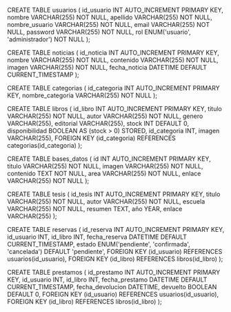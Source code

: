CREATE TABLE usuarios (
    id_usuario INT AUTO_INCREMENT PRIMARY KEY,
    nombre VARCHAR(255) NOT NULL, 
    apellido VARCHAR(255) NOT NULL, 
    nombre_usuario VARCHAR(255) NOT NULL,
    email VARCHAR(255) NOT NULL,
    password VARCHAR(255) NOT NULL,
    rol ENUM('usuario', 'administrador') NOT NULL
);

CREATE TABLE noticias (
    id_noticia INT AUTO_INCREMENT PRIMARY KEY,
    nombre VARCHAR(255) NOT NULL,
    contenido VARCHAR(255) NOT NULL,
    imagen VARCHAR(255) NOT NULL,
    fecha_noticia DATETIME DEFAULT CURRENT_TIMESTAMP
);

CREATE TABLE categorias (
    id_categoria INT AUTO_INCREMENT PRIMARY KEY,
    nombre_categoria VARCHAR(255) NOT NULL
);


CREATE TABLE libros (
    id_libro INT AUTO_INCREMENT PRIMARY KEY,
    titulo VARCHAR(255) NOT NULL,
    autor VARCHAR(255) NOT NULL,
    genero VARCHAR(255),
    editorial VARCHAR(255),
    stock INT DEFAULT 0, 
    disponibilidad BOOLEAN AS (stock > 0) STORED, 
    id_categoria INT, 
    imagen VARCHAR(255),
    FOREIGN KEY (id_categoria) REFERENCES categorias(id_categoria)
);

CREATE TABLE bases_datos (
    id INT AUTO_INCREMENT PRIMARY KEY,
    titulo VARCHAR(255) NOT NULL,
    imagen VARCHAR(255) NOT NULL,
    contenido TEXT NOT NULL,
    area VARCHAR(255) NOT NULL,
    enlace VARCHAR(255) NOT NULL
);


CREATE TABLE tesis (
    id_tesis INT AUTO_INCREMENT PRIMARY KEY,
    titulo VARCHAR(255) NOT NULL,
    autor VARCHAR(255) NOT NULL,
    escuela VARCHAR(255) NOT NULL,
    resumen TEXT,
    año YEAR,
    enlace VARCHAR(255) 
);

CREATE TABLE reservas (
    id_reserva INT AUTO_INCREMENT PRIMARY KEY,
    id_usuario INT,
    id_libro INT,
    fecha_reserva DATETIME DEFAULT CURRENT_TIMESTAMP,
    estado ENUM('pendiente', 'confirmada', 'cancelada') DEFAULT 'pendiente',
    FOREIGN KEY (id_usuario) REFERENCES usuarios(id_usuario),
    FOREIGN KEY (id_libro) REFERENCES libros(id_libro)
);


CREATE TABLE prestamos (
    id_prestamo INT AUTO_INCREMENT PRIMARY KEY,
    id_usuario INT,
    id_libro INT,
    fecha_prestamo DATETIME DEFAULT CURRENT_TIMESTAMP,
    fecha_devolucion DATETIME,
    devuelto BOOLEAN DEFAULT 0,
    FOREIGN KEY (id_usuario) REFERENCES usuarios(id_usuario),
    FOREIGN KEY (id_libro) REFERENCES libros(id_libro)
);